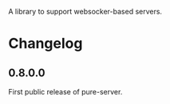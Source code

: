 A library to support websocker-based servers.

# Changelog

## 0.8.0.0

First public release of pure-server.